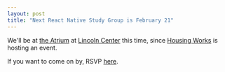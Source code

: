 ```yaml
---
layout: post
title: "Next React Native Study Group is February 21"
---
```


We'll be at [the Atrium](http://atrium.lincolncenter.org/) at [Lincoln Center](http://www.lincolncenter.org/visit/getting-here) this time, since [Housing Works](https://www.housingworks.org/locations/bookstore-cafe) is hosting an event.

If you want to come on by, RSVP [here](http://www.signupgenius.com/go/508084aaba72ca7fd0-react).

